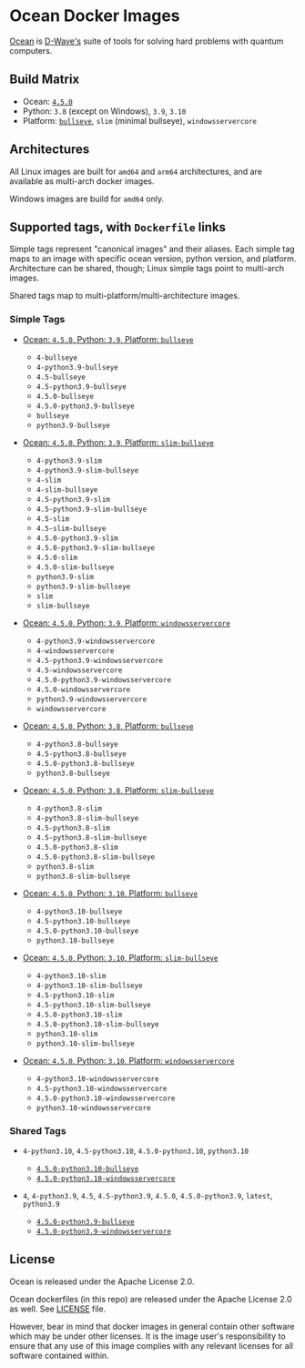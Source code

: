 # Ocean Docker Images

[Ocean](https://docs.ocean.dwavesys.com/en/stable) is
[D-Wave's](<https://www.dwavesys.com>) suite of tools for solving hard problems
with quantum computers.


## Build Matrix

- Ocean: [`4.5.0`](https://github.com/dwavesystems/dwave-ocean-sdk/releases/4.5.0)
- Python: `3.8` (except on Windows), `3.9`, `3.10`
- Platform: [`bullseye`](https://wiki.debian.org/DebianBullseye), `slim` (minimal bullseye), `windowsservercore`


## Architectures

All Linux images are built for `amd64` and `arm64` architectures, and are available
as multi-arch docker images.

Windows images are build for `amd64` only.


## Supported tags, with `Dockerfile` links

Simple tags represent "canonical images" and their aliases. Each simple tag maps
to an image with specific ocean version, python version, and platform.
Architecture can be shared, though; Linux simple tags point to multi-arch images.

Shared tags map to multi-platform/multi-architecture images.

### Simple Tags

- [Ocean: `4.5.0`, Python: `3.9`, Platform: `bullseye`](https://github.com/dwavesystems/ocean-docker/blob/master/dockerfiles/4/python3.9/bullseye/Dockerfile)
  - `4-bullseye`
  - `4-python3.9-bullseye`
  - `4.5-bullseye`
  - `4.5-python3.9-bullseye`
  - `4.5.0-bullseye`
  - `4.5.0-python3.9-bullseye`
  - `bullseye`
  - `python3.9-bullseye`

- [Ocean: `4.5.0`, Python: `3.9`, Platform: `slim-bullseye`](https://github.com/dwavesystems/ocean-docker/blob/master/dockerfiles/4/python3.9/slim-bullseye/Dockerfile)
  - `4-python3.9-slim`
  - `4-python3.9-slim-bullseye`
  - `4-slim`
  - `4-slim-bullseye`
  - `4.5-python3.9-slim`
  - `4.5-python3.9-slim-bullseye`
  - `4.5-slim`
  - `4.5-slim-bullseye`
  - `4.5.0-python3.9-slim`
  - `4.5.0-python3.9-slim-bullseye`
  - `4.5.0-slim`
  - `4.5.0-slim-bullseye`
  - `python3.9-slim`
  - `python3.9-slim-bullseye`
  - `slim`
  - `slim-bullseye`

- [Ocean: `4.5.0`, Python: `3.9`, Platform: `windowsservercore`](https://github.com/dwavesystems/ocean-docker/blob/master/dockerfiles/4/python3.9/windowsservercore/Dockerfile)
  - `4-python3.9-windowsservercore`
  - `4-windowsservercore`
  - `4.5-python3.9-windowsservercore`
  - `4.5-windowsservercore`
  - `4.5.0-python3.9-windowsservercore`
  - `4.5.0-windowsservercore`
  - `python3.9-windowsservercore`
  - `windowsservercore`

- [Ocean: `4.5.0`, Python: `3.8`, Platform: `bullseye`](https://github.com/dwavesystems/ocean-docker/blob/master/dockerfiles/4/python3.8/bullseye/Dockerfile)
  - `4-python3.8-bullseye`
  - `4.5-python3.8-bullseye`
  - `4.5.0-python3.8-bullseye`
  - `python3.8-bullseye`

- [Ocean: `4.5.0`, Python: `3.8`, Platform: `slim-bullseye`](https://github.com/dwavesystems/ocean-docker/blob/master/dockerfiles/4/python3.8/slim-bullseye/Dockerfile)
  - `4-python3.8-slim`
  - `4-python3.8-slim-bullseye`
  - `4.5-python3.8-slim`
  - `4.5-python3.8-slim-bullseye`
  - `4.5.0-python3.8-slim`
  - `4.5.0-python3.8-slim-bullseye`
  - `python3.8-slim`
  - `python3.8-slim-bullseye`

- [Ocean: `4.5.0`, Python: `3.10`, Platform: `bullseye`](https://github.com/dwavesystems/ocean-docker/blob/master/dockerfiles/4/python3.10/bullseye/Dockerfile)
  - `4-python3.10-bullseye`
  - `4.5-python3.10-bullseye`
  - `4.5.0-python3.10-bullseye`
  - `python3.10-bullseye`

- [Ocean: `4.5.0`, Python: `3.10`, Platform: `slim-bullseye`](https://github.com/dwavesystems/ocean-docker/blob/master/dockerfiles/4/python3.10/slim-bullseye/Dockerfile)
  - `4-python3.10-slim`
  - `4-python3.10-slim-bullseye`
  - `4.5-python3.10-slim`
  - `4.5-python3.10-slim-bullseye`
  - `4.5.0-python3.10-slim`
  - `4.5.0-python3.10-slim-bullseye`
  - `python3.10-slim`
  - `python3.10-slim-bullseye`

- [Ocean: `4.5.0`, Python: `3.10`, Platform: `windowsservercore`](https://github.com/dwavesystems/ocean-docker/blob/master/dockerfiles/4/python3.10/windowsservercore/Dockerfile)
  - `4-python3.10-windowsservercore`
  - `4.5-python3.10-windowsservercore`
  - `4.5.0-python3.10-windowsservercore`
  - `python3.10-windowsservercore`


### Shared Tags

- `4-python3.10`, `4.5-python3.10`, `4.5.0-python3.10`, `python3.10`
  - [`4.5.0-python3.10-bullseye`](https://github.com/dwavesystems/ocean-docker/blob/master/dockerfiles/4/python3.10/bullseye/Dockerfile)
  - [`4.5.0-python3.10-windowsservercore`](https://github.com/dwavesystems/ocean-docker/blob/master/dockerfiles/4/python3.10/windowsservercore/Dockerfile)

- `4`, `4-python3.9`, `4.5`, `4.5-python3.9`, `4.5.0`, `4.5.0-python3.9`, `latest`, `python3.9`
  - [`4.5.0-python3.9-bullseye`](https://github.com/dwavesystems/ocean-docker/blob/master/dockerfiles/4/python3.9/bullseye/Dockerfile)
  - [`4.5.0-python3.9-windowsservercore`](https://github.com/dwavesystems/ocean-docker/blob/master/dockerfiles/4/python3.9/windowsservercore/Dockerfile)



## License

Ocean is released under the Apache License 2.0.

Ocean dockerfiles (in this repo) are released under the Apache License 2.0 as well.
See [LICENSE](./LICENSE) file.

However, bear in mind that docker images in general contain other software which
may be under other licenses. It is the image user's responsibility to ensure
that any use of this image complies with any relevant licenses for all software
contained within.
